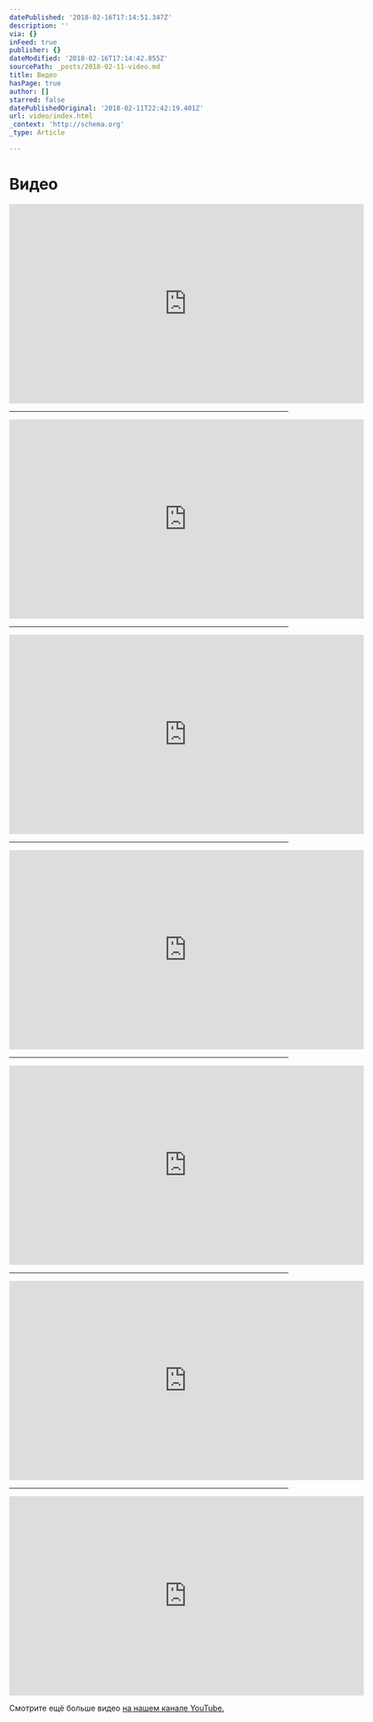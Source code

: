 ```yaml
---
datePublished: '2018-02-16T17:14:51.347Z'
description: ''
via: {}
inFeed: true
publisher: {}
dateModified: '2018-02-16T17:14:42.855Z'
sourcePath: _posts/2018-02-11-video.md
title: Видео
hasPage: true
author: []
starred: false
datePublishedOriginal: '2018-02-11T22:42:19.401Z'
url: video/index.html
_context: 'http://schema.org'
_type: Article

---
```

# Видео

<iframe src="https://cdn.embedly.com/widgets/media.html?src=https%3A%2F%2Fwww.youtube.com%2Fembed%2F0puUGq0V1b0%3Ffeature%3Doembed&amp;url=http%3A%2F%2Fwww.youtube.com%2Fwatch%3Fv%3D0puUGq0V1b0&amp;image=https%3A%2F%2Fi.ytimg.com%2Fvi%2F0puUGq0V1b0%2Fhqdefault.jpg&amp;key=a715cf41cc93453ca338d350cd26f87b&amp;type=text%2Fhtml&amp;schema=youtube" width="640" height="360" scrolling="no" frameborder="0" allowfullscreen="" style=""></iframe>

---

<iframe src="https://cdn.embedly.com/widgets/media.html?src=https%3A%2F%2Fwww.youtube.com%2Fembed%2FDekAvBOtahw%3Ffeature%3Doembed&amp;url=http%3A%2F%2Fwww.youtube.com%2Fwatch%3Fv%3DDekAvBOtahw&amp;image=https%3A%2F%2Fi.ytimg.com%2Fvi%2FDekAvBOtahw%2Fhqdefault.jpg&amp;key=a715cf41cc93453ca338d350cd26f87b&amp;type=text%2Fhtml&amp;schema=youtube" width="640" height="360" scrolling="no" frameborder="0" allowfullscreen="" style=""></iframe>

---

<iframe src="https://cdn.embedly.com/widgets/media.html?src=https%3A%2F%2Fwww.youtube.com%2Fembed%2FO2q_r8a5neE%3Ffeature%3Doembed&amp;url=http%3A%2F%2Fwww.youtube.com%2Fwatch%3Fv%3DO2q_r8a5neE&amp;image=https%3A%2F%2Fi.ytimg.com%2Fvi%2FO2q_r8a5neE%2Fhqdefault.jpg&amp;key=a715cf41cc93453ca338d350cd26f87b&amp;type=text%2Fhtml&amp;schema=youtube" width="640" height="360" scrolling="no" frameborder="0" allowfullscreen="" style=""></iframe>

---

<iframe src="https://cdn.embedly.com/widgets/media.html?src=https%3A%2F%2Fwww.youtube.com%2Fembed%2FXRdFFjkw0us%3Ffeature%3Doembed&amp;url=http%3A%2F%2Fwww.youtube.com%2Fwatch%3Fv%3DXRdFFjkw0us&amp;image=https%3A%2F%2Fi.ytimg.com%2Fvi%2FXRdFFjkw0us%2Fhqdefault.jpg&amp;key=a715cf41cc93453ca338d350cd26f87b&amp;type=text%2Fhtml&amp;schema=youtube" width="640" height="360" scrolling="no" frameborder="0" allowfullscreen="" style=""></iframe>

---

<iframe src="https://cdn.embedly.com/widgets/media.html?src=https%3A%2F%2Fwww.youtube.com%2Fembed%2FLSkJbNq0bb0%3Ffeature%3Doembed&amp;url=http%3A%2F%2Fwww.youtube.com%2Fwatch%3Fv%3DLSkJbNq0bb0&amp;image=https%3A%2F%2Fi.ytimg.com%2Fvi%2FLSkJbNq0bb0%2Fhqdefault.jpg&amp;key=a715cf41cc93453ca338d350cd26f87b&amp;type=text%2Fhtml&amp;schema=youtube" width="640" height="360" scrolling="no" frameborder="0" allowfullscreen="" style=""></iframe>

---

<iframe src="https://cdn.embedly.com/widgets/media.html?src=https%3A%2F%2Fwww.youtube.com%2Fembed%2FCrjXTGAbWMY%3Ffeature%3Doembed&amp;url=http%3A%2F%2Fwww.youtube.com%2Fwatch%3Fv%3DCrjXTGAbWMY&amp;image=https%3A%2F%2Fi.ytimg.com%2Fvi%2FCrjXTGAbWMY%2Fhqdefault.jpg&amp;key=a715cf41cc93453ca338d350cd26f87b&amp;type=text%2Fhtml&amp;schema=youtube" width="640" height="360" scrolling="no" frameborder="0" allowfullscreen="" style=""></iframe>

---

<iframe src="https://cdn.embedly.com/widgets/media.html?src=https%3A%2F%2Fwww.youtube.com%2Fembed%2F8T5tE77RNl0%3Ffeature%3Doembed&amp;url=http%3A%2F%2Fwww.youtube.com%2Fwatch%3Fv%3D8T5tE77RNl0&amp;image=https%3A%2F%2Fi.ytimg.com%2Fvi%2F8T5tE77RNl0%2Fhqdefault.jpg&amp;key=a715cf41cc93453ca338d350cd26f87b&amp;type=text%2Fhtml&amp;schema=youtube" width="640" height="360" scrolling="no" frameborder="0" allowfullscreen="" style=""></iframe>

Смотрите ещё больше видео [на нашем канале YouTube.][0]

[0]: https://www.youtube.com/user/saparind "Tinto Brass Band YouTube channel"